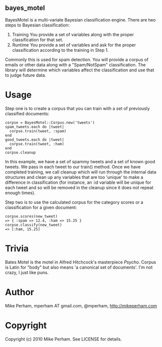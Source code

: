 bayes_motel
--------------

BayesMotel is a multi-variate Bayesian classification engine.  There are two steps to Bayesian classification:

1. Training
You provide a set of variables along with the proper classification for that set.
2. Runtime
You provide a set of variables and ask for the proper classification according to the training in Step 1.

Commonly this is used for spam detection.  You will provide a corpus of emails or other data along with a "Spam/NotSpam" classification.  The library will determine which variables affect the classification and use that to judge future data.


Usage
=============

Step one is to create a corpus that you can train with a set of previously classified documents:

    corpse = BayesMotel::Corpus.new('tweets')
    spam_tweets.each do |tweet|
      corpse.train(tweet, :spam)
    end
    good_tweets.each do |tweet|
      corpse.train(tweet, :ham)
    end
    corpse.cleanup

In this example, we have a set of spammy tweets and a set of known good tweets.  We pass in each tweet
to our train() method.  Once we have completed training, we call cleanup which will run through the
internal data structures and clean up any variables that are too 'unique' to make a difference in classification (for instance, an :id variable will be unique for each tweet and so will be removed in the cleanup since it does not repeat enough times).

Step two is to use the calculated corpus for the category scores or a classification for a given document:

    corpse.scores(new_tweet)
    => { :spam => 12.4, :ham => 15.25 }
    corpse.classify(new_tweet)
    => [:ham, 15.25]


Trivia
==============

Bates Motel is the motel in Alfred Hitchcock's masterpiece _Psycho_.  Corpus is Latin for "body" but also means 'a canonical set of documents'.  I'm not crazy, I just like puns.


Author
==============

Mike Perham, mperham AT gmail.com, @mperham, http://mikeperham.com


Copyright
==============

Copyright (c) 2010 Mike Perham. See LICENSE for details.

